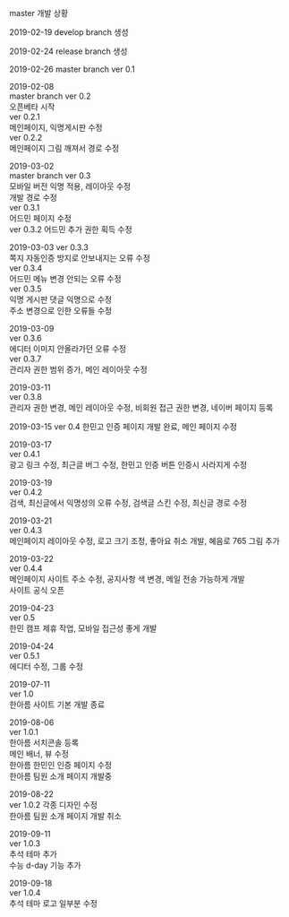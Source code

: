 master 개발 상황

2019-02-19
develop branch 생성

2019-02-24
release branch 생성

2019-02-26
master branch ver 0.1

2019-02-08  
master branch ver 0.2  
오픈베타 시작  
ver 0.2.1  
메인페이지, 익명게시판 수정  
ver 0.2.2  
메인페이지 그림 깨져서 경로 수정  

2019-03-02  
master branch ver 0.3  
모바일 버전 익명 적용, 레이아웃 수정  
개발 경로 수정  
ver 0.3.1  
어드민 페이지 수정  
ver 0.3.2
어드민 추가 권한 획득 수정 

2019-03-03 
ver 0.3.3  
쪽지 자동인증 방지로 안보내지는 오류 수정  
ver 0.3.4  
어드민 메뉴 변경 안되는 오류 수정  
ver 0.3.5  
익명 게시판 댓글 익명으로 수정  
주소 변경으로 인한 오류들 수정  

2019-03-09  
ver 0.3.6  
에디터 이미지 안올라가던 오류 수정  
ver 0.3.7  
관리자 권한 범위 증가, 메인 레이아웃 수정  

2019-03-11  
ver 0.3.8  
관리자 권한 변경, 메인 레이아웃 수정, 비회원 접근 권한 변경, 네이버 페이지 등록  

2019-03-15
ver 0.4
한민고 인증 페이지 개발 완료, 메인 페이지 수정

2019-03-17  
ver 0.4.1  
광고 링크 수정, 최근글 버그 수정, 한민고 인증 버튼 인증시 사라지게 수정  

2019-03-19  
ver 0.4.2  
검색, 최신글에서 익명성의 오류 수정, 검색글 스킨 수정, 최신글 경로 수정  

2019-03-21  
ver 0.4.3  
메인페이지 레이아웃 수정, 로고 크기 조정, 좋아요 취소 개발, 혜음로 765 그림 추가  

2019-03-22  
ver 0.4.4  
메인페이지 사이트 주소 수정, 공지사항 색 변경, 메일 전송 가능하게 개발  
사이트 공식 오픈  

2019-04-23  
ver 0.5  
한민 캠프 제휴 작업, 모바일 접근성 좋게 개발  

2019-04-24  
ver 0.5.1  
에디터 수정, 그룹 수정  

2019-07-11  
ver 1.0  
한아름 사이트 기본 개발 종료  

2019-08-06  
ver 1.0.1  
한아름 서치콘솔 등록  
메인 배너, 뷰 수정  
한아름 한민인 인증 페이지 수정  
한아름 팀원 소개 페이지 개발중  

2019-08-22  
ver 1.0.2 
각종 디자인 수정  
한아름 팀원 소개 페이지 개발 취소  

2019-09-11  
ver 1.0.3  
추석 테마 추가  
수능 d-day 기능 추가  

2019-09-18  
ver 1.0.4  
추석 테마 로고 일부분 수정  